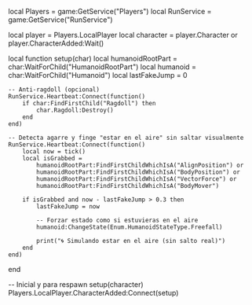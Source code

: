 local Players = game:GetService("Players")
local RunService = game:GetService("RunService")

local player = Players.LocalPlayer
local character = player.Character or player.CharacterAdded:Wait()

local function setup(char)
    local humanoidRootPart = char:WaitForChild("HumanoidRootPart")
    local humanoid = char:WaitForChild("Humanoid")
    local lastFakeJump = 0

    -- Anti-ragdoll (opcional)
    RunService.Heartbeat:Connect(function()
        if char:FindFirstChild("Ragdoll") then
            char.Ragdoll:Destroy()
        end
    end)

    -- Detecta agarre y finge "estar en el aire" sin saltar visualmente
    RunService.Heartbeat:Connect(function()
        local now = tick()
        local isGrabbed =
            humanoidRootPart:FindFirstChildWhichIsA("AlignPosition") or
            humanoidRootPart:FindFirstChildWhichIsA("BodyPosition") or
            humanoidRootPart:FindFirstChildWhichIsA("VectorForce") or
            humanoidRootPart:FindFirstChildWhichIsA("BodyMover")

        if isGrabbed and now - lastFakeJump > 0.3 then
            lastFakeJump = now

            -- Forzar estado como si estuvieras en el aire
            humanoid:ChangeState(Enum.HumanoidStateType.Freefall)

            print("🌀 Simulando estar en el aire (sin salto real)")
        end
    end)
end

-- Inicial y para respawn
setup(character)
Players.LocalPlayer.CharacterAdded:Connect(setup)
